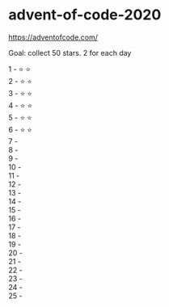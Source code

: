 # advent-of-code-2020
https://adventofcode.com/

Goal: collect 50 stars. 2 for each day  
  
1 - :star: :star:  
2 - :star: :star:  
3 - :star: :star:  
4 - :star: :star:  
5 - :star: :star:  
6 - :star: :star:  
7 -  
8 -  
9 -  
10 -  
11 -  
12 -  
13 -  
14 -  
15 -  
16 -  
17 -  
18 -  
19 -  
20 -  
21 -  
22 -  
23 -  
24 -  
25 -  

